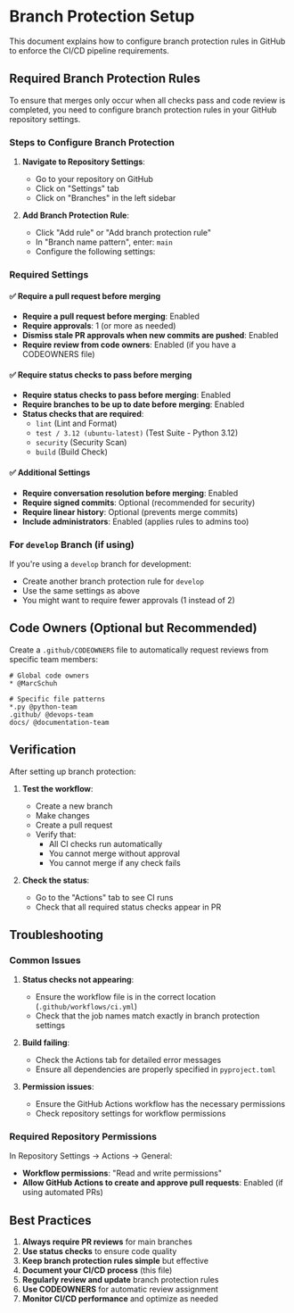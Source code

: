 # Branch Protection Setup

This document explains how to configure branch protection rules in GitHub to enforce the CI/CD pipeline requirements.

## Required Branch Protection Rules

To ensure that merges only occur when all checks pass and code review is completed, you need to configure branch protection rules in your GitHub repository settings.

### Steps to Configure Branch Protection

1. **Navigate to Repository Settings**:
   - Go to your repository on GitHub
   - Click on "Settings" tab
   - Click on "Branches" in the left sidebar

2. **Add Branch Protection Rule**:
   - Click "Add rule" or "Add branch protection rule"
   - In "Branch name pattern", enter: `main`
   - Configure the following settings:

### Required Settings

#### ✅ Require a pull request before merging
- **Require a pull request before merging**: Enabled
- **Require approvals**: 1 (or more as needed)
- **Dismiss stale PR approvals when new commits are pushed**: Enabled
- **Require review from code owners**: Enabled (if you have a CODEOWNERS file)

#### ✅ Require status checks to pass before merging
- **Require status checks to pass before merging**: Enabled
- **Require branches to be up to date before merging**: Enabled
- **Status checks that are required**:
  - `lint` (Lint and Format)
  - `test / 3.12 (ubuntu-latest)` (Test Suite - Python 3.12)
  - `security` (Security Scan)
  - `build` (Build Check)

#### ✅ Additional Settings
- **Require conversation resolution before merging**: Enabled
- **Require signed commits**: Optional (recommended for security)
- **Require linear history**: Optional (prevents merge commits)
- **Include administrators**: Enabled (applies rules to admins too)

### For `develop` Branch (if using)

If you're using a `develop` branch for development:
- Create another branch protection rule for `develop`
- Use the same settings as above
- You might want to require fewer approvals (1 instead of 2)

## Code Owners (Optional but Recommended)

Create a `.github/CODEOWNERS` file to automatically request reviews from specific team members:

```gitignore
# Global code owners
* @MarcSchuh

# Specific file patterns
*.py @python-team
.github/ @devops-team
docs/ @documentation-team
```

## Verification

After setting up branch protection:

1. **Test the workflow**:
   - Create a new branch
   - Make changes
   - Create a pull request
   - Verify that:
     - All CI checks run automatically
     - You cannot merge without approval
     - You cannot merge if any check fails

2. **Check the status**:
   - Go to the "Actions" tab to see CI runs
   - Check that all required status checks appear in PR

## Troubleshooting

### Common Issues

1. **Status checks not appearing**:
   - Ensure the workflow file is in the correct location (`.github/workflows/ci.yml`)
   - Check that the job names match exactly in branch protection settings

2. **Build failing**:
   - Check the Actions tab for detailed error messages
   - Ensure all dependencies are properly specified in `pyproject.toml`

3. **Permission issues**:
   - Ensure the GitHub Actions workflow has the necessary permissions
   - Check repository settings for workflow permissions

### Required Repository Permissions

In Repository Settings → Actions → General:
- **Workflow permissions**: "Read and write permissions"
- **Allow GitHub Actions to create and approve pull requests**: Enabled (if using automated PRs)

## Best Practices

1. **Always require PR reviews** for main branches
2. **Use status checks** to ensure code quality
3. **Keep branch protection rules simple** but effective
4. **Document your CI/CD process** (this file)
5. **Regularly review and update** branch protection rules
6. **Use CODEOWNERS** for automatic review assignment
7. **Monitor CI/CD performance** and optimize as needed
